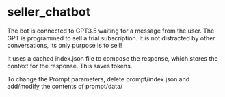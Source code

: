 # seller_chatbot
The bot is connected to GPT3.5 waiting for a message from the user. The GPT is programmed to sell a trial subscription. It is not distracted by other conversations, its only purpose is to sell!

It uses a cached index.json file to compose the response, which stores the context for the response. This saves tokens.

To change the Prompt parameters, delete prompt/index.json and add/modify the contents of prompt/data/ 
